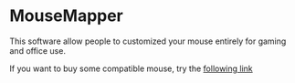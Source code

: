 # MouseMapper
This software allow people to customized your mouse entirely for gaming and office use.

If you want to buy some compatible mouse, try the [following link](https://peltham-tech-store.myshopify.com/password)

